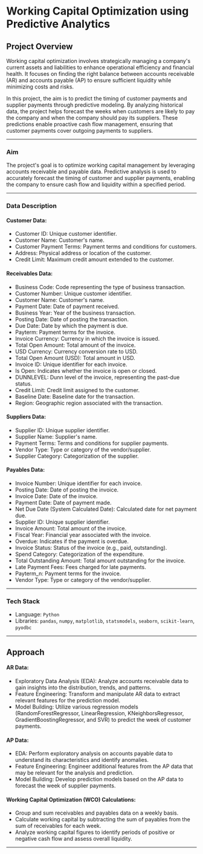 # Working Capital Optimization using Predictive Analytics

## Project Overview

Working capital optimization involves strategically managing a company's current assets and liabilities to enhance operational efficiency and financial health. It focuses on finding the right balance between accounts receivable (AR) and accounts payable (AP) to ensure sufficient liquidity while minimizing costs and risks.

In this project, the aim is to predict the timing of customer payments and supplier payments through predictive modeling. By analyzing historical data, the project helps forecast the weeks when customers are likely to pay the company and when the company should pay its suppliers. These predictions enable proactive cash flow management, ensuring that customer payments cover outgoing payments to suppliers.

---

### Aim
The project's goal is to optimize working capital management by leveraging accounts receivable and payable data. Predictive analysis is used to accurately forecast the timing of customer and supplier payments, enabling the company to ensure cash flow and liquidity within a specified period.

---

### Data Description

#### Customer Data:
- Customer ID: Unique customer identifier.
- Customer Name: Customer's name.
- Customer Payment Terms: Payment terms and conditions for customers.
- Address: Physical address or location of the customer.
- Credit Limit: Maximum credit amount extended to the customer.

#### Receivables Data:
- Business Code: Code representing the type of business transaction.
- Customer Number: Unique customer identifier.
- Customer Name: Customer's name.
- Payment Date: Date of payment received.
- Business Year: Year of the business transaction.
- Posting Date: Date of posting the transaction.
- Due Date: Date by which the payment is due.
- Payterm: Payment terms for the invoice.
- Invoice Currency: Currency in which the invoice is issued.
- Total Open Amount: Total amount of the invoice.
- USD Currency: Currency conversion rate to USD.
- Total Open Amount (USD): Total amount in USD.
- Invoice ID: Unique identifier for each invoice.
- Is Open: Indicates whether the invoice is open or closed.
- DUNNLEVEL: Dunn level of the invoice, representing the past-due status.
- Credit Limit: Credit limit assigned to the customer.
- Baseline Date: Baseline date for the transaction.
- Region: Geographic region associated with the transaction.

#### Suppliers Data:
- Supplier ID: Unique supplier identifier.
- Supplier Name: Supplier's name.
- Payment Terms: Terms and conditions for supplier payments.
- Vendor Type: Type or category of the vendor/supplier.
- Supplier Category: Categorization of the supplier.

#### Payables Data:
- Invoice Number: Unique identifier for each invoice.
- Posting Date: Date of posting the invoice.
- Invoice Date: Date of the invoice.
- Payment Date: Date of payment made.
- Net Due Date (System Calculated Date): Calculated date for net payment due.
- Supplier ID: Unique supplier identifier.
- Invoice Amount: Total amount of the invoice.
- Fiscal Year: Financial year associated with the invoice.
- Overdue: Indicates if the payment is overdue.
- Invoice Status: Status of the invoice (e.g., paid, outstanding).
- Spend Category: Categorization of the expenditure.
- Total Outstanding Amount: Total amount outstanding for the invoice.
- Late Payment Fees: Fees charged for late payments.
- Payterm_n: Payment terms for the invoice.
- Vendor Type: Type or category of the vendor/supplier.

---

### Tech Stack
- Language: `Python`
- Libraries: `pandas`, `numpy`, `matplotlib`, `statsmodels`, `seaborn`, `scikit-learn`, `pyodbc`

---

## Approach

#### AR Data:
- Exploratory Data Analysis (EDA): Analyze accounts receivable data to gain insights into the distribution, trends, and patterns.
- Feature Engineering: Transform and manipulate AR data to extract relevant features for the prediction model.
- Model Building: Utilize various regression models (RandomForestRegressor, LinearRegression, KNeighborsRegressor, GradientBoostingRegressor, and SVR) to predict the week of customer payments.

#### AP Data:
- EDA: Perform exploratory analysis on accounts payable data to understand its characteristics and identify anomalies.
- Feature Engineering: Engineer additional features from the AP data that may be relevant for the analysis and prediction.
- Model Building: Develop prediction models based on the AP data to forecast the week of supplier payments.

#### Working Capital Optimization (WCO) Calculations:
- Group and sum receivables and payables data on a weekly basis.
- Calculate working capital by subtracting the sum of payables from the sum of receivables for each week.
- Analyze working capital figures to identify periods of positive or negative cash flow and assess overall liquidity.

---
